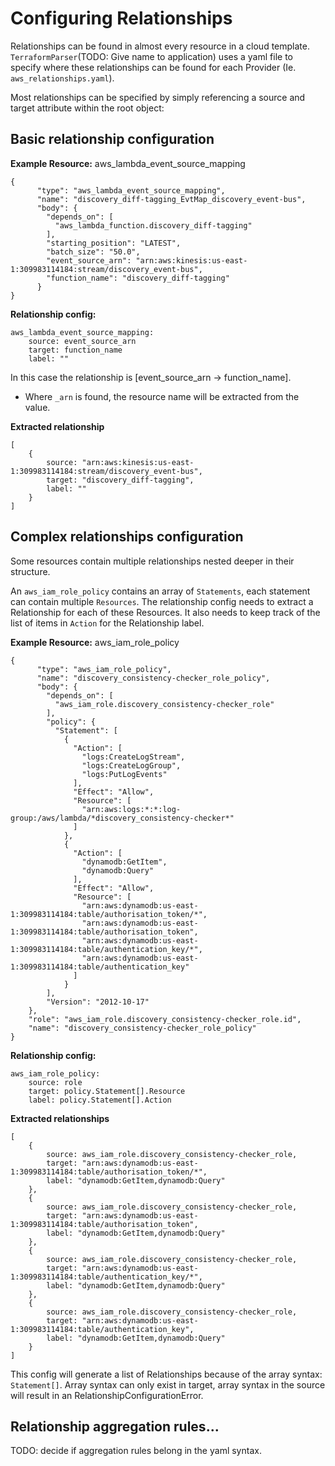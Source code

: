 # Configuring Relationships
Relationships can be found in almost every resource in a cloud template. `TerraformParser`(TODO: Give name to application) uses a yaml file to specify where these relationships can be found for each Provider (Ie. `aws_relationships.yaml`).

Most relationships can be specified by simply referencing a source and target attribute within the root object:  

## Basic relationship configuration

**Example Resource:** aws_lambda_event_source_mapping
```
{
      "type": "aws_lambda_event_source_mapping",
      "name": "discovery_diff-tagging_EvtMap_discovery_event-bus",
      "body": {
        "depends_on": [
          "aws_lambda_function.discovery_diff-tagging"
        ],
        "starting_position": "LATEST",
        "batch_size": "50.0",
        "event_source_arn": "arn:aws:kinesis:us-east-1:309983114184:stream/discovery_event-bus",
        "function_name": "discovery_diff-tagging"
      }
}
```

**Relationship config:**
```
aws_lambda_event_source_mapping:
    source: event_source_arn
    target: function_name
    label: ""
```
In this case the relationship is [event_source_arn -> function_name].  
* Where `_arn` is found, the resource name will be extracted from the value.

**Extracted relationship**
```
[
    {
        source: "arn:aws:kinesis:us-east-1:309983114184:stream/discovery_event-bus",
        target: "discovery_diff-tagging",
        label: ""
    }
]
```

## Complex relationships configuration

Some resources contain multiple relationships nested deeper in their structure.

An `aws_iam_role_policy` contains an array of `Statements`, each statement can contain multiple `Resources`. The relationship config needs to extract a Relationship for each of these Resources. It also needs to keep track of the list of items in `Action` for the Relationship label. 

**Example Resource:** aws_iam_role_policy
```
{
      "type": "aws_iam_role_policy",
      "name": "discovery_consistency-checker_role_policy",
      "body": {
        "depends_on": [
          "aws_iam_role.discovery_consistency-checker_role"
        ],
        "policy": {
          "Statement": [
            {
              "Action": [
                "logs:CreateLogStream",
                "logs:CreateLogGroup",
                "logs:PutLogEvents"
              ],
              "Effect": "Allow",
              "Resource": [
                "arn:aws:logs:*:*:log-group:/aws/lambda/*discovery_consistency-checker*"
              ]
            },
            {
              "Action": [
                "dynamodb:GetItem",
                "dynamodb:Query"
              ],
              "Effect": "Allow",
              "Resource": [
                "arn:aws:dynamodb:us-east-1:309983114184:table/authorisation_token/*",
                "arn:aws:dynamodb:us-east-1:309983114184:table/authorisation_token",
                "arn:aws:dynamodb:us-east-1:309983114184:table/authentication_key/*",
                "arn:aws:dynamodb:us-east-1:309983114184:table/authentication_key"
              ]
            }
        ],
        "Version": "2012-10-17"
    },
    "role": "aws_iam_role.discovery_consistency-checker_role.id",
    "name": "discovery_consistency-checker_role_policy"
}
```

**Relationship config:**
```
aws_iam_role_policy:
    source: role
    target: policy.Statement[].Resource
    label: policy.Statement[].Action
```

**Extracted relationships**
```
[
    {
        source: aws_iam_role.discovery_consistency-checker_role,
        target: "arn:aws:dynamodb:us-east-1:309983114184:table/authorisation_token/*",
        label: "dynamodb:GetItem,dynamodb:Query"
    },
    {
        source: aws_iam_role.discovery_consistency-checker_role,
        target: "arn:aws:dynamodb:us-east-1:309983114184:table/authorisation_token",
        label: "dynamodb:GetItem,dynamodb:Query"
    },
    {
        source: aws_iam_role.discovery_consistency-checker_role,
        target: "arn:aws:dynamodb:us-east-1:309983114184:table/authentication_key/*",
        label: "dynamodb:GetItem,dynamodb:Query"
    },
    {
        source: aws_iam_role.discovery_consistency-checker_role,
        target: "arn:aws:dynamodb:us-east-1:309983114184:table/authentication_key",
        label: "dynamodb:GetItem,dynamodb:Query"
    }
]
```
This config will generate a list of Relationships because of the array syntax: `Statement[]`. Array syntax can only exist in target, array syntax in the source will result in an RelationshipConfigurationError.  


## Relationship aggregation rules...
TODO: decide if aggregation rules belong in the yaml syntax.